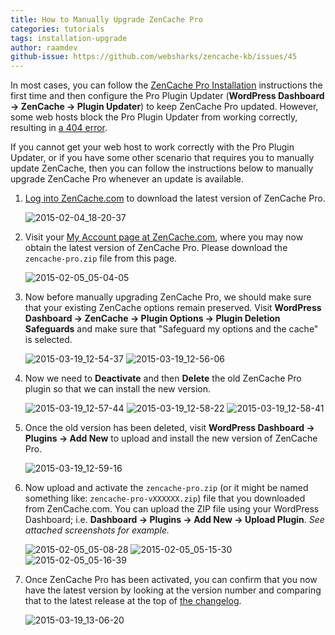 ```yaml
---
title: How to Manually Upgrade ZenCache Pro
categories: tutorials
tags: installation-upgrade
author: raamdev
github-issue: https://github.com/websharks/zencache-kb/issues/45
---
```


In most cases, you can follow the [ZenCache Pro Installation](https://zencache.com/pro-installation/) instructions the first time and then configure the Pro Plugin Updater (**WordPress Dashboard → ZenCache → Plugin Updater**) to keep ZenCache Pro updated. However, some web hosts block the Pro Plugin Updater from working correctly, resulting in [a 404 error](https://zencache.com/kb-article/why-am-i-getting-a-404-error-when-running-the-pro-updater/). 

If you cannot get your web host to work correctly with the Pro Plugin Updater, or if you have some other scenario that requires you to manually update ZenCache, then you can follow the instructions below to manually upgrade ZenCache Pro whenever an update is available.

1. [Log into ZenCache.com](https://zencache.com/wp-login.php) to download the latest version of ZenCache Pro.

     ![2015-02-04_18-20-37](https://cloud.githubusercontent.com/assets/1563559/6054499/92df2702-ac9a-11e4-8b91-c1a85a1f4d5c.png)

2. Visit your [My Account page at ZenCache.com](http://zencache.com/account/), where you may now obtain the latest version of ZenCache Pro. Please download the `zencache-pro.zip` file from this page.

     ![2015-02-05_05-04-05](https://cloud.githubusercontent.com/assets/1563559/6061450/795993b2-acf4-11e4-802e-5d969a651662.png)

3. Now before manually upgrading ZenCache Pro, we should make sure that your existing ZenCache options remain preserved. Visit **WordPress Dashboard → ZenCache → Plugin Options → Plugin Deletion Safeguards** and make sure that "Safeguard my options and the cache" is selected.

     ![2015-03-19_12-54-37](https://cloud.githubusercontent.com/assets/53005/6736074/0102d11a-ce39-11e4-8536-a50b880455db.png)
     ![2015-03-19_12-56-06](https://cloud.githubusercontent.com/assets/53005/6736083/07335348-ce39-11e4-8de2-1fb4d537e55d.png)

4. Now we need to **Deactivate** and then **Delete** the old ZenCache Pro plugin so that we can install the new version.

     ![2015-03-19_12-57-44](https://cloud.githubusercontent.com/assets/53005/6736111/346f5960-ce39-11e4-9269-b6361d54fba9.png)
     ![2015-03-19_12-58-22](https://cloud.githubusercontent.com/assets/53005/6736114/361e6800-ce39-11e4-8916-2b569e3651c5.png)
     ![2015-03-19_12-58-41](https://cloud.githubusercontent.com/assets/53005/6736115/37f41134-ce39-11e4-904f-4b5d9b25b01b.png)

5. Once the old version has been deleted, visit **WordPress Dashboard → Plugins → Add New** to upload and install the new version of ZenCache Pro.

     ![2015-03-19_12-59-16](https://cloud.githubusercontent.com/assets/53005/6736137/58e42e38-ce39-11e4-9601-46567c76b03d.png)

6. Now upload and activate the `zencache-pro.zip` (or it might be named something like: `zencache-pro-vXXXXXX.zip`) file that you downloaded from ZenCache.com. You can upload the ZIP file using your WordPress Dashboard; i.e. **Dashboard → Plugins → Add New → Upload Plugin**. _See attached screenshots for example._ 

     ![2015-02-05_05-08-28](https://cloud.githubusercontent.com/assets/1563559/6061535/11454c70-acf5-11e4-8439-2fcd036da63b.png)
     ![2015-02-05_05-15-30](https://cloud.githubusercontent.com/assets/1563559/6061673/0e38bbb0-acf6-11e4-8cfd-eab2e564583a.png)
     ![2015-02-05_05-16-39](https://cloud.githubusercontent.com/assets/1563559/6061701/39386180-acf6-11e4-904a-57ae77088b55.png)

7. Once ZenCache Pro has been activated, you can confirm that you now have the latest version by looking at the version number and comparing that to the latest release at the top of [the changelog](http://zencache.com/changelog/).

     ![2015-03-19_13-06-20](https://cloud.githubusercontent.com/assets/53005/6736261/17e69c76-ce3a-11e4-909b-31449632d72e.png)
